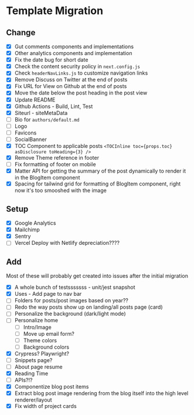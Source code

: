 # Template Migration

## Change

- [x] Gut comments components and implementations
- [x] Other analytics components and implementation
- [x] Fix the date bug for short date
- [x] Check the content security policy in `next.config.js`
- [x] Check `headerNavLinks.js` to customize navigation links
- [x] Remove Discuss on Twitter at the end of posts
- [x] Fix URL for View on Github at the end of posts
- [x] Move the date below the post heading in the post view
- [x] Update README
- [x] Github Actions - Build, Lint, Test
- [x] Siteurl - siteMetaData
- [ ] Bio for `authors/default.md`
- [ ] Logo
- [ ] Favicons
- [ ] SocialBanner
- [x] TOC Component to applicable posts `<TOCInline toc={props.toc} asDisclosure toHeading={3} />`
- [x] Remove Theme reference in footer
- [ ] Fix formatting of footer on mobile
- [x] Matter API for getting the summary of the post dynamically to render it in the BlogItem component
- [x] Spacing for tailwind grid for formatting of BlogItem component, right now it's too smooshed with the image

## Setup

- [x] Google Analytics
- [x] Mailchimp
- [x] Sentry
- [ ] Vercel Deploy with Netlify depreciation????

## Add

Most of these will probably get created into issues after the initial migration

- [x] A whole bunch of testsssssss - unit/jest snapshot
- [x] Uses - Add page to nav bar
- [ ] Folders for posts/post images based on year??
- [ ] Redo the way posts show up on landing/all posts page (card)
- [ ] Personalize the background (dark/light mode)
- [ ] Personalize home
  - [ ] Intro/Image
  - [ ] Move up email form?
  - [ ] Theme colors
  - [ ] Background colors
- [x] Crypress? Playwright?
- [ ] Snippets page?
- [ ] About page resume
- [x] Reading Time
- [ ] APIs?!?
- [x] Componentize blog post items
- [x] Extract blog post image rendering from the blog itself into the high level renderer/layout
- [x] Fix width of project cards
